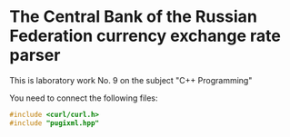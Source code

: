 # The Central Bank of the Russian Federation currency exchange rate parser
This is laboratory work No. 9 on the subject "C++ Programming"

You need to connect the following files:

```cpp
#include <curl/curl.h>
#include "pugixml.hpp"
```
